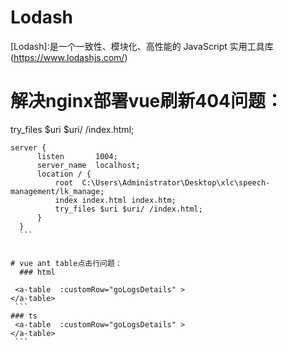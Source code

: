 # Lodash
 [Lodash]:是一个一致性、模块化、高性能的 JavaScript 实用工具库(https://www.lodashjs.com/)

# 解决nginx部署vue刷新404问题：
 try_files $uri $uri/ /index.html;
  ```
  server {
        listen       1004;
        server_name  localhost;
        location / {
            root  C:\Users\Administrator\Desktop\xlc\speech-management/lk_manage;
            index index.html index.htm;
            try_files $uri $uri/ /index.html;
        }
    }
    ```


# vue ant table点击行问题：
    ### html
  ```
     <a-table  :customRow="goLogsDetails" >
    </a-table>
     ```
    ### ts
     <a-table  :customRow="goLogsDetails" >
    </a-table>
     ```